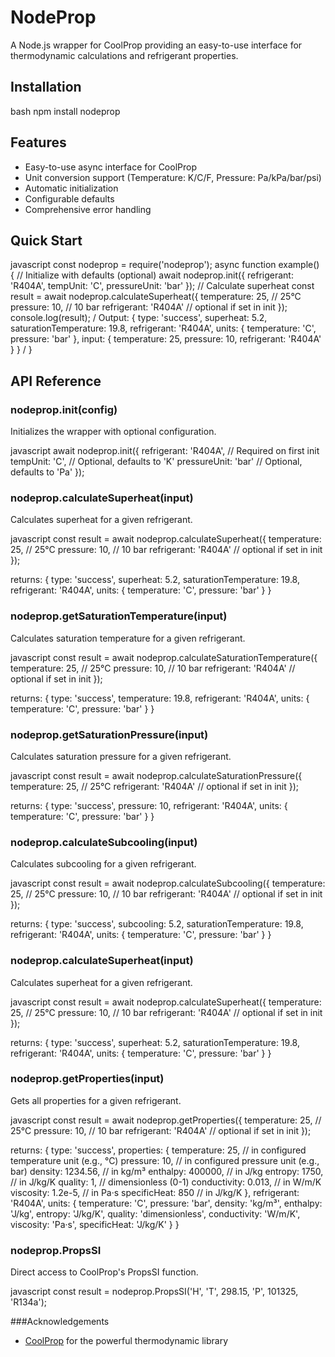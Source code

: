 # NodeProp

A Node.js wrapper for CoolProp providing an easy-to-use interface for thermodynamic calculations and refrigerant properties.

## Installation
bash
npm install nodeprop

## Features

- Easy-to-use async interface for CoolProp
- Unit conversion support (Temperature: K/C/F, Pressure: Pa/kPa/bar/psi)
- Automatic initialization
- Configurable defaults
- Comprehensive error handling

## Quick Start
javascript
const nodeprop = require('nodeprop');
async function example() {
// Initialize with defaults (optional)
await nodeprop.init({
refrigerant: 'R404A',
tempUnit: 'C',
pressureUnit: 'bar'
});
// Calculate superheat
const result = await nodeprop.calculateSuperheat({
temperature: 25, // 25°C
pressure: 10, // 10 bar
refrigerant: 'R404A' // optional if set in init
});
console.log(result);
/ Output:
{
type: 'success',
superheat: 5.2,
saturationTemperature: 19.8,
refrigerant: 'R404A',
units: {
temperature: 'C',
pressure: 'bar'
},
input: {
temperature: 25,
pressure: 10,
refrigerant: 'R404A'
}
}
/
}

## API Reference

### nodeprop.init(config)
Initializes the wrapper with optional configuration.

javascript
await nodeprop.init({
    refrigerant: 'R404A', // Required on first init
    tempUnit: 'C', // Optional, defaults to 'K'
    pressureUnit: 'bar' // Optional, defaults to 'Pa'
});


### nodeprop.calculateSuperheat(input)
Calculates superheat for a given refrigerant.

javascript
const result = await nodeprop.calculateSuperheat({
    temperature: 25, // 25°C
    pressure: 10, // 10 bar
    refrigerant: 'R404A' // optional if set in init
});

returns:
    {
        type: 'success',
        superheat: 5.2,
        saturationTemperature: 19.8,
        refrigerant: 'R404A',
        units: {
            temperature: 'C',
            pressure: 'bar'
        }
    }

### nodeprop.getSaturationTemperature(input)
Calculates saturation temperature for a given refrigerant.  

javascript
const result = await nodeprop.calculateSaturationTemperature({
    temperature: 25, // 25°C
    pressure: 10, // 10 bar
    refrigerant: 'R404A' // optional if set in init
});

returns:
    {
        type: 'success',
        temperature: 19.8,
        refrigerant: 'R404A',
        units: {
            temperature: 'C',
            pressure: 'bar'
        }
    }

### nodeprop.getSaturationPressure(input)
Calculates saturation pressure for a given refrigerant.

javascript
const result = await nodeprop.calculateSaturationPressure({
    temperature: 25, // 25°C
    refrigerant: 'R404A' // optional if set in init
});

returns:
    {
        type: 'success',
        pressure: 10,
        refrigerant: 'R404A',
        units: {
            temperature: 'C',
            pressure: 'bar'
        }
    }

### nodeprop.calculateSubcooling(input)
Calculates subcooling for a given refrigerant.

javascript
const result = await nodeprop.calculateSubcooling({
    temperature: 25, // 25°C
    pressure: 10, // 10 bar
    refrigerant: 'R404A' // optional if set in init
});

returns:
    {
        type: 'success',
        subcooling: 5.2,
        saturationTemperature: 19.8,
        refrigerant: 'R404A',
        units: {
            temperature: 'C',
            pressure: 'bar'
        }
    }


### nodeprop.calculateSuperheat(input)
Calculates superheat for a given refrigerant.

javascript
const result = await nodeprop.calculateSuperheat({
    temperature: 25, // 25°C
    pressure: 10, // 10 bar
    refrigerant: 'R404A' // optional if set in init
});

returns:
    {
        type: 'success',
        superheat: 5.2,
        saturationTemperature: 19.8,
        refrigerant: 'R404A',
        units: {
            temperature: 'C',
            pressure: 'bar'
        }
    }


### nodeprop.getProperties(input)
Gets all properties for a given refrigerant.

javascript
const result = await nodeprop.getProperties({
    temperature: 25, // 25°C
    pressure: 10, // 10 bar
    refrigerant: 'R404A' // optional if set in init
});

returns:
    {
        type: 'success',
        properties: {
            temperature: 25, // in configured temperature unit (e.g., °C)
            pressure: 10, // in configured pressure unit (e.g., bar)
            density: 1234.56, // in kg/m³
            enthalpy: 400000, // in J/kg
            entropy: 1750, // in J/kg/K
            quality: 1, // dimensionless (0-1)
            conductivity: 0.013, // in W/m/K
            viscosity: 1.2e-5, // in Pa·s
            specificHeat: 850 // in J/kg/K
        },
        refrigerant: 'R404A',
        units: {
            temperature: 'C',
            pressure: 'bar',
            density: 'kg/m³',
            enthalpy: 'J/kg',
            entropy: 'J/kg/K',
            quality: 'dimensionless',
            conductivity: 'W/m/K',
            viscosity: 'Pa·s',
            specificHeat: 'J/kg/K'
        }
    }

### nodeprop.PropsSI
Direct access to CoolProp's PropsSI function.

javascript
const result = nodeprop.PropsSI('H', 'T', 298.15, 'P', 101325, 'R134a');


###Acknowledgements

- [CoolProp](https://github.com/CoolProp/CoolProp) for the powerful thermodynamic library




